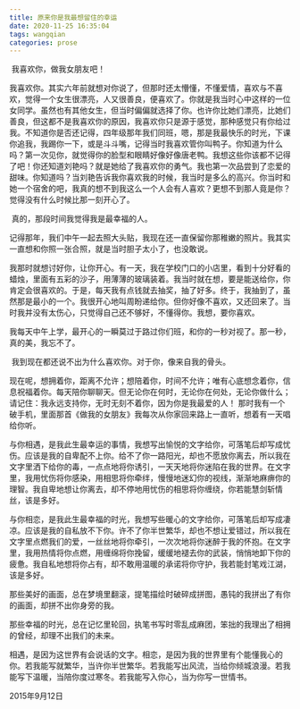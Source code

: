 ```yaml
---
title: 原来你是我最想留住的幸运
date: 2020-11-25 16:35:04
tags: wangqian
categories: prose
---
```

​		我喜欢你，做我女朋友吧！

​		我喜欢你。其实六年前就想对你说了，但那时还太懵懂，不懂爱情，喜欢与不喜欢，觉得一个女生很漂亮，人又很善良，便喜欢了。你就是我当时心中这样的一位女同学。虽然也有其他女生，但当时偏偏就选择了你。也许你比她们漂亮，比她们善良，但这都不是我喜欢你的原因，我喜欢你只是源于感觉，那种感觉只有你给过我。不知道你是否还记得，四年级那年我们同班，嗯，那是我最快乐的时光，下课你追我，我踢你一下，或是斗斗嘴，记得当时我喜欢管你叫鸭子。你知道为什么吗？第一次见你，就觉得你的脸型和眼睛好像好像唐老鸭。我想这些你该都不记得了吧！你还知道刘艳吗？就是她给了我喜欢你的勇气。我也第一次品尝到了恋爱的甜味。你知道吗？当刘艳告诉我你喜欢我的时候，我当时是多么的高兴。你当时和她一个宿舍的吧，我真的想不到我这么一个人会有人喜欢？更想不到那人竟是你？觉得没有什么时候比那一刻开心了。

​		真的，那段时间我觉得我是最幸福的人。

​		记得那年，我们中午一起去照大头贴，我现在还一直保留你那稚嫩的照片。我其实一直想和你照一张合照，就是当时胆子太小了，也没敢说。

​		我那时就想讨好你，让你开心。有一天，我在学校门口的小店里，看到十分好看的蜡烛，里面有五彩的沙子，用薄薄的玻璃装着。我当时就在想，要是能送给你，你肯定会很喜欢的。于是，每天我有点钱就去抽奖，抽了好多。终于，我抽到了，虽然那是最小的一个。我很开心地叫周盼递给你。但你好像不喜欢，又还回来了。当时我并没有太伤心，只觉得自己还不够好，不懂得你。我想，要你喜欢。

​		我每天中午上学，最开心的一瞬莫过于路过你们班，和你的一秒对视了。那一秒，真的美，我忘不了。

​		我到现在都还说不出为什么喜欢你。对于你，像来自我的骨头。

​		现在呢，想拥着你，距离不允许；想陪着你，时间不允许；唯有心底想念着你，信息祝福着你。每天陪你聊聊天。但无论你在何时，无论你在何处，无论你做什么；请记住：我永远支持你，无时无刻不着你，因为你是我最爱的人！
那时我有一个破手机，里面那首《做我的女朋友》我每次从你家回来路上一直听，想着有一天唱给你听。

​		与你相遇，是我此生最幸运的事情，我想写出愉悦的文字给你，可落笔后却写成忧伤。应该是我的自卑配不上你。给不了你一路阳光，却也不愿放你离去，所以我在文字里洒下给你的毒，一点点地将你诱引，一天天地将你迷陷在我的世界。在文字里，我用忧伤将你感染，用相思将你牵绊，慢慢地迷幻你的视线，渐渐地麻痹你的理智。我自卑地想让你离去，却不停地用忧伤的相思将你缠绕，你若能慧剑斩情丝，该是多好。

​		与你相恋，是我此生最幸福的时光，我想写些暖心的文字给你，可落笔后却写成凄凉。应该是我的自私放不下你。许不了你半世繁华，却也不想让爱错过，所以我在文字里点燃我们的爱，一丝丝地将你牵引，一次次地将你迷醉于我的怀抱。在文字里，我用热情将你点燃，用缠绵将你挽留，缓缓地褪去你的武装，悄悄地卸下你的疲惫。我自私地想将你占有，却不敢用温暖的承诺将你守护，我若能封笔戏江湖，该是多好。

​		那些美好的画面，总在梦境里翻滚，提笔描绘时破碎成拼图，愚钝的我拼出了有你的画面，却拼不出你身旁的我。

​		那些幸福的时光，总在记忆里轮回，执笔书写时零乱成麻团，笨拙的我理出了相拥的曾经，却理不出我们的未来。

​		相遇，是因为这世界有会说话的文字。相恋，是因为我的世界里有个能懂我心的你。若我能写就繁华，当许你半世繁华。若我能写出风流，当给你倾城浪漫。若我能写下温暖，当陪你度过寒冬。若我能写入你心，当为你写一世情书。

2015年9月12日
